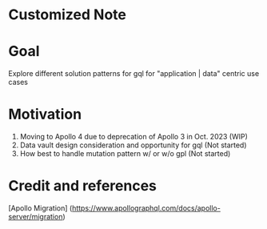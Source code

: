 # Customized Note
# Goal
Explore different solution patterns for gql for "application | data" centric use cases

# Motivation
1. Moving to Apollo 4 due to deprecation of Apollo 3 in Oct. 2023 (WIP)
2. Data vault design consideration and opportunity for gql (Not started)
3. How best to handle mutation pattern w/ or w/o gpl (Not started)

# Credit and references
[Apollo Migration] (https://www.apollographql.com/docs/apollo-server/migration)
